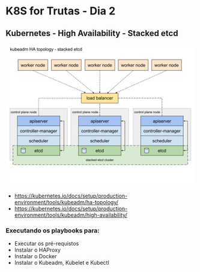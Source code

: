 # K8S for Trutas - Dia 2

## Kubernetes - High Availability - Stacked etcd

![Kubernetes Components](../images/kubeadm-ha-topology-stacked-etcd.svg)

- <https://kubernetes.io/docs/setup/production-environment/tools/kubeadm/ha-topology/>
- <https://kubernetes.io/docs/setup/production-environment/tools/kubeadm/high-availability/>

### Executando os playbooks para:
- Executar os pré-requistos
- Instalar o HAProxy
- Instalar o Docker
- Instalar o Kubeadm, Kubelet e Kubectl